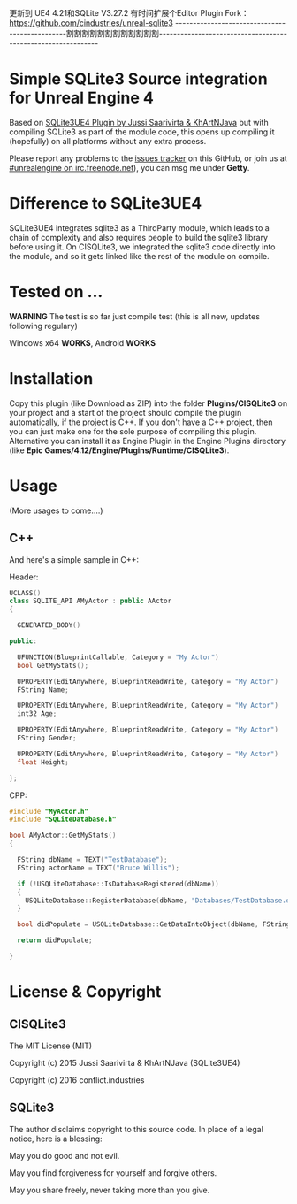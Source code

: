 更新到 UE4 4.21和SQLite V3.27.2 
有时间扩展个Editor Plugin
Fork：https://github.com/cindustries/unreal-sqlite3
-----------------------------------------------割割割割割割割割割割割割-------------------------------------------------------------
# Simple SQLite3 Source integration for Unreal Engine 4

Based on [SQLite3UE4 Plugin by Jussi Saarivirta & KhArtNJava](https://github.com/KhArtNJava/SQLite3UE4/) but with compiling SQLite3 as part of the module code, this opens up compiling it (hopefully) on all platforms without any extra process.

Please report any problems to the [issues tracker](https://github.com/cindustries/unreal-sqlite3/issues) on this GitHub, or join us at [#unrealengine on irc.freenode.net](https://webchat.freenode.net/?channels=#unrealengine)), you can msg me under **Getty**.

# Difference to SQLite3UE4

SQLite3UE4 integrates sqlite3 as a ThirdParty module, which leads to a chain of complexity and also requires people to build the sqlite3 library before using it. On CISQLite3, we integrated the sqlite3 code directly into the module, and so it gets linked like the rest of the module on compile.

# Tested on ...

**WARNING** The test is so far just compile test (this is all new, updates following regulary)

Windows x64 **WORKS**, Android **WORKS**

# Installation

Copy this plugin (like Download as ZIP) into the folder **Plugins/CISQLite3** on your project and a start of the project should compile the plugin automatically, if the project is C++. If you don't have a C++ project, then you can just make one for the sole purpose of compiling this plugin. Alternative you can install it as Engine Plugin in the Engine Plugins directory (like **Epic Games/4.12/Engine/Plugins/Runtime/CISQLite3**).

# Usage

(More usages to come....)

## C++

And here's a simple sample in C++:

Header:
```c++
UCLASS()
class SQLITE_API AMyActor : public AActor
{

  GENERATED_BODY()

public:

  UFUNCTION(BlueprintCallable, Category = "My Actor")
  bool GetMyStats();

  UPROPERTY(EditAnywhere, BlueprintReadWrite, Category = "My Actor")
  FString Name;

  UPROPERTY(EditAnywhere, BlueprintReadWrite, Category = "My Actor")
  int32 Age;

  UPROPERTY(EditAnywhere, BlueprintReadWrite, Category = "My Actor")
  FString Gender;

  UPROPERTY(EditAnywhere, BlueprintReadWrite, Category = "My Actor")
  float Height;

};

```

CPP:

```c++
#include "MyActor.h"
#include "SQLiteDatabase.h"

bool AMyActor::GetMyStats()
{

  FString dbName = TEXT("TestDatabase");
  FString actorName = TEXT("Bruce Willis");

  if (!USQLiteDatabase::IsDatabaseRegistered(dbName))
  {
    USQLiteDatabase::RegisterDatabase(dbName, "Databases/TestDatabase.db", true);
  }

  bool didPopulate = USQLiteDatabase::GetDataIntoObject(dbName, FString::Printf(TEXT("SELECT Name, Age, Gender, Height FROM Actors WHERE Name = \"%s\""), *actorName), this);

  return didPopulate;

}
```

# License & Copyright

## CISQLite3

The MIT License (MIT)

Copyright (c) 2015 Jussi Saarivirta & KhArtNJava (SQLite3UE4)

Copyright (c) 2016 conflict.industries

## SQLite3

The author disclaims copyright to this source code. In place of a legal notice, here is a blessing:

May you do good and not evil.

May you find forgiveness for yourself and forgive others.

May you share freely, never taking more than you give.
